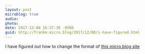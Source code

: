 ```yaml
---
layout: post
microblog: true
audio: 
photo: 
date: 2017-12-08 16:37:30 -0500
guid: http://frankm.micro.blog/2017/12/08/i-have-figured.html
---
```

I have figured out how to change the format of [this micro.blog site](frankm.micro.blog)
